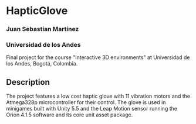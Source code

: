 # HapticGlove

### Juan Sebastian Martínez
### Universidad de los Andes 

Final project for the course "Interactive 3D environments" at Universidad de los Andes, Bogotá, Colombia.

## Description

The project features a low cost haptic glove with 11 vibration motors and the Atmega328p microcontroller for their control. The glove is used in minigames built with Unity 5.5 and the Leap Motion sensor running the Orion 4.1.5 software and its core unit asset package.
